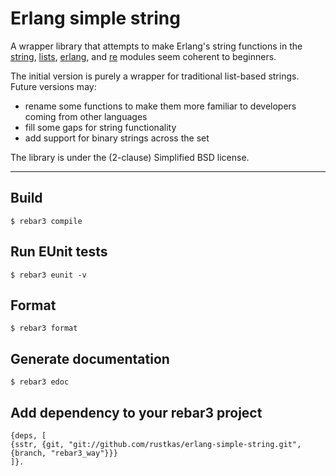 Erlang simple string
====================

A wrapper library that attempts to make Erlang's string functions in the [string](http://erlang.org/doc/man/string.html), [lists](http://erlang.org/doc/man/lists.html), [erlang](http://erlang.org/doc/man/erlang.html), and [re](http://erlang.org/doc/man/re.html) modules seem coherent to beginners.

The initial version is purely a wrapper for traditional list-based strings.  Future versions may:

* rename some functions to make them more familiar to developers coming from other languages
* fill some gaps for string functionality
* add support for binary strings across the set

The library is under the (2-clause) Simplified BSD license.

------------------------


Build
-----
	$ rebar3 compile

Run EUnit tests
-----
	$ rebar3 eunit -v
	
Format
-----
	$ rebar3 format

Generate documentation
-----
	$ rebar3 edoc

Add dependency to your rebar3 project
-----
```
{deps, [
{sstr, {git, "git://github.com/rustkas/erlang-simple-string.git", {branch, "rebar3_way"}}}
]}.
```

